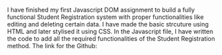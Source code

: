 I have finished my first Javascript DOM assignment to build a fully functional Student Registration system with proper functionalities like editing and deleting certain data.
I have made the basic strcuture using HTML and later stylised it using CSS.
In the Javascript file, I have written the code to add all the required functionalities of the Student Registration method.
The link for the Github: 
